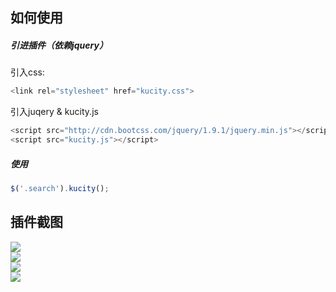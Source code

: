 ## 如何使用
##### 引进插件（依赖jquery）  
引入css:
```javascript
<link rel="stylesheet" href="kucity.css">
```
引入juqery & kucity.js
```javascript
<script src="http://cdn.bootcss.com/jquery/1.9.1/jquery.min.js"></script>
<script src="kucity.js"></script>
```

##### 使用  
```javascript
$('.search').kucity();
```

## 插件截图
![](http://7xi96x.com1.z0.glb.clouddn.com/kucity1.png)  
![](http://7xi96x.com1.z0.glb.clouddn.com/kucity2.png)  
![](http://7xi96x.com1.z0.glb.clouddn.com/kucity3.png)  
![](http://7xi96x.com1.z0.glb.clouddn.com/kucity4.png)  


